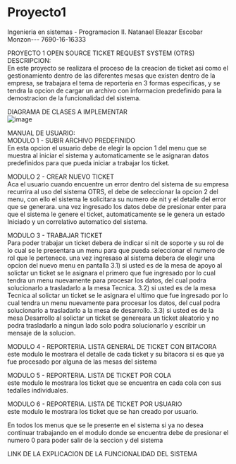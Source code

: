 # Proyecto1
Ingenieria en sistemas - Programacion II.
Natanael Eleazar Escobar Monzon--- 7690-16-16333

PROYECTO 1 OPEN SOURCE TICKET REQUEST SYSTEM (OTRS)  
DESCRIPCION:  
En este proyecto se realizara el proceso de la creacion de ticket asi como el gestionamiento dentro de las diferentes mesas que existen dentro de la empresa, se trabajara el tema de reporteria en 3 formas especificas, y se tendra la opcion de cargar un archivo con informacion predefinido para la demostracion de la funcionalidad del sistema.

DIAGRAMA DE CLASES A IMPLEMENTAR  
![image](https://user-images.githubusercontent.com/109691088/186983735-af125812-8cfd-4110-b306-2adc286b632b.png)


MANUAL DE USUARIO:  
MODULO 1 - SUBIR ARCHIVO PREDEFINIDO  
En esta opcion el usuario debe de elegir la opcion 1 del menu que se muestra al iniciar el sistema y automaticamente se le asignaran datos predefinidos para que pueda iniciar a trabajar los ticket.

MODULO 2 - CREAR NUEVO TICKET  
Aca el usuario cuando encuentre un error dentro del sistema de su empresa recurrira al uso del sistema OTRS, el debe de seleccionar la opcion 2 del menu, con ello el sistema le solicitara su numero de nit y el detalle del error que se generara. una vez ingresado los datos debe de presionar enter para que el sistema le genere el ticket, automaticamente se le genera un estado Iniciado y un correlativo automatico del sistema.

MODULO 3 - TRABAJAR TICKET  
Para poder trabajar un ticket debera de indicar si nit de soporte y su rol de lo cual se le presentara un menu para que pueda seleccionar el numero de rol que le pertenece. una vez ingresaso al sistema debera de elegir una opcion del nuevo menu en pantalla
  3.1) si usted es de la mesa de apoyo al solictar un ticket se le asignara el primero que fue ingresado por lo cual tendra un menu nuevamente para procesar los datos, del cual podra solucionarlo a trasladarlo a la mesa Tecnica.
  3.2) si usted es de la mesa Tecnica al solictar un ticket se le asignara el ultimo que fue ingresado por lo cual tendra un menu nuevamente para procesar los datos, del cual podra solucionarlo a trasladarlo a la mesa de desarrollo.
  3.3) si usted es de la mesa Desarrollo al solictar un ticket se genereara un ticket aleatorio y no podra trasladarlo a ningun lado solo podra solucionarlo y escribir un mensaje de la solucion.
  
 MODULO 4 - REPORTERIA. LISTA GENERAL DE TICKET CON BITACORA  
 este modulo le mostrara el detalle de cada ticket y su bitacora si es que ya fue procesado por alguna de las mesas del sistema
 
 MODULO 5 - REPORTERIA. LISTA DE TICKET POR COLA  
 este modulo le mostrara los ticket que se encuentra en cada cola con sus tedalles individuales.
 
 MODULO 6 - REPORTERIA. LISTA DE TICKET POR USUARIO  
 este modulo le mostrara los ticket que se han creado por usuario.
 
 En todos los menus que se le presente en el sistema si ya no desea continuar trabajando en el modulo donde se encuentra debe de presionar el numero 0 para poder salir de la seccion y del sistema
 
 
 LINK DE LA EXPLICACION DE LA FUNCIONALIDAD DEL SISTEMA  
 
 
 
 
